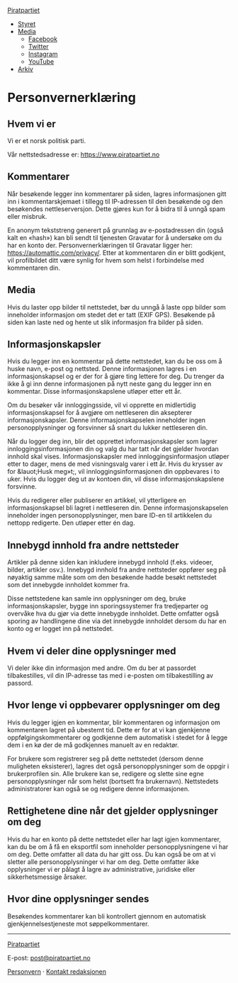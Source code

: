 [Piratpartiet](https://www.piratpartiet.no/)

* [Styret](http://itpartiet.no/sentralstyret)
* [Media](#)
    * [Facebook](https://facebook.com/pirnorge)
    * [Twitter](https://twitter.com/pirnorge)
    * [Instagram](http://instagram/)
    * [YouTube](https://www.youtube.com/channel/UCjCP4fAFUVUBvittWnt97UQ)
* [Arkiv](http://itpartiet.no/arkiv)

Personvernerklæring
===================

Hvem vi er
----------

Vi er et norsk politisk parti.

Vår nettstedsadresse er: https://www.piratpartiet.no

Kommentarer
-----------

Når besøkende legger inn kommentarer på siden, lagres informasjonen gitt inn i kommentarskjemaet i tillegg til IP-adressen til den besøkende og den besøkendes nettleserversjon. Dette gjøres kun for å bidra til å unngå spam eller misbruk.

En anonym tekststreng generert på grunnlag av e-postadressen din (også kalt en «hash») kan bli sendt til tjenesten Gravatar for å undersøke om du har en konto der. Personvernerklæringen til Gravatar ligger her: https://automattic.com/privacy/. Etter at kommentaren din er blitt godkjent, vil profilbildet ditt være synlig for hvem som helst i forbindelse med kommentaren din.

Media
-----

Hvis du laster opp bilder til nettstedet, bør du unngå å laste opp bilder som inneholder informasjon om stedet det er tatt (EXIF GPS). Besøkende på siden kan laste ned og hente ut slik informasjon fra bilder på siden.

Informasjonskapsler
-------------------

Hvis du legger inn en kommentar på dette nettstedet, kan du be oss om å huske navn, e-post og nettsted. Denne informasjonen lagres i en informasjonskapsel og er der for å gjøre ting lettere for deg. Du trenger da ikke å gi inn denne informasjonen på nytt neste gang du legger inn en kommentar. Disse informasjonskapslene utløper etter ett år.

Om du besøker vår innloggingsside, vil vi opprette en midlertidig informasjonskapsel for å avgjøre om nettleseren din aksepterer informasjonskapsler. Denne informasjonskapselen inneholder ingen personopplysninger og forsvinner så snart du lukker nettleseren din.

Når du logger deg inn, blir det opprettet informasjonskapsler som lagrer innloggingsinformasjonen din og valg du har tatt når det gjelder hvordan innhold skal vises. Informasjonskapsler med innloggingsinformasjon utløper etter to dager, mens de med visningsvalg varer i ett år. Hvis du krysser av for &lauot;Husk meg»t;, vil innloggingsinformasjonen din oppbevares i to uker. Hvis du logger deg ut av kontoen din, vil disse informasjonskapslene forsvinne.

Hvis du redigerer eller publiserer en artikkel, vil ytterligere en informasjonskapsel bli lagret i nettleseren din. Denne informasjonskapselen inneholder ingen personopplysninger, men bare ID-en til artikkelen du nettopp redigerte. Den utløper etter én dag.

Innebygd innhold fra andre nettsteder
-------------------------------------

Artikler på denne siden kan inkludere innebygd innhold (f.eks. videoer, bilder, artikler osv.). Innebygd innhold fra andre nettsteder oppfører seg på nøyaktig samme måte som om den besøkende hadde besøkt nettstedet som det innebygde innholdet kommer fra.

Disse nettstedene kan samle inn opplysninger om deg, bruke informasjonskapsler, bygge inn sporingssystemer fra tredjeparter og overvåke hva du gjør via dette innebygde innholdet. Dette omfatter også sporing av handlingene dine via det innebygde innholdet dersom du har en konto og er logget inn på nettstedet.

Hvem vi deler dine opplysninger med
-----------------------------------

Vi deler ikke din informasjon med andre. Om du ber at passordet tilbakestilles, vil din IP-adresse tas med i e-posten om tilbakestilling av passord.

Hvor lenge vi oppbevarer opplysninger om deg
--------------------------------------------

Hvis du legger igjen en kommentar, blir kommentaren og informasjon om kommentaren lagret på ubestemt tid. Dette er for at vi kan gjenkjenne oppfølgingskommentarer og godkjenne dem automatisk i stedet for å legge dem i en kø der de må godkjennes manuelt av en redaktør.

For brukere som registrerer seg på dette nettstedet (dersom denne muligheten eksisterer), lagres det også personopplysninger som de oppgir i brukerprofilen sin. Alle brukere kan se, redigere og slette sine egne personopplysninger når som helst (bortsett fra brukernavn). Nettstedets administratorer kan også se og redigere denne informasjonen.

Rettighetene dine når det gjelder opplysninger om deg
-----------------------------------------------------

Hvis du har en konto på dette nettstedet eller har lagt igjen kommentarer, kan du be om å få en eksportfil som inneholder personopplysningene vi har om deg. Dette omfatter all data du har gitt oss. Du kan også be om at vi sletter alle personopplysninger vi har om deg. Dette omfatter ikke opplysninger vi er pålagt å lagre av administrative, juridiske eller sikkerhetsmessige årsaker.

Hvor dine opplysninger sendes
-----------------------------

Besøkendes kommentarer kan bli kontrollert gjennom en automatisk gjenkjennelsestjeneste mot søppelkommentarer.

* * *

[Piratpartiet](https://www.piratpartiet.no/)

E-post: post@piratpartiet.no

[Personvern](#) · [Kontakt redaksjonen](#)